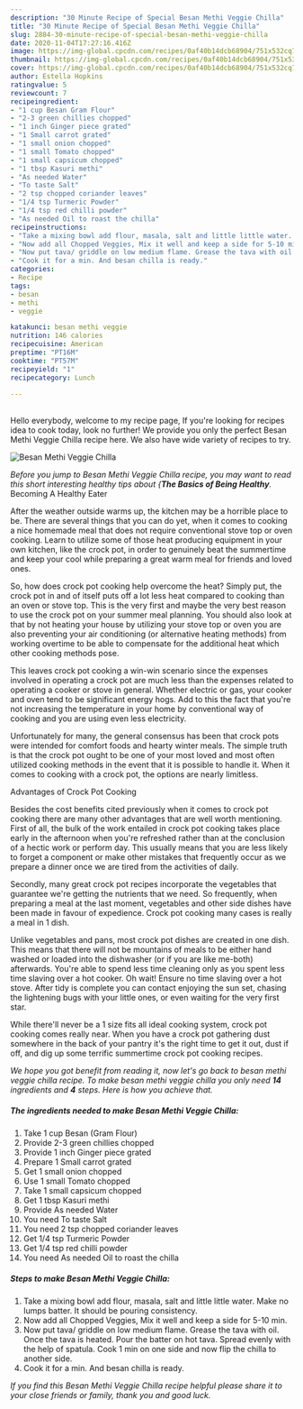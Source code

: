 ```yaml
---
description: "30 Minute Recipe of Special Besan Methi Veggie Chilla"
title: "30 Minute Recipe of Special Besan Methi Veggie Chilla"
slug: 2884-30-minute-recipe-of-special-besan-methi-veggie-chilla
date: 2020-11-04T17:27:16.416Z
image: https://img-global.cpcdn.com/recipes/0af40b14dcb68904/751x532cq70/besan-methi-veggie-chilla-recipe-main-photo.jpg
thumbnail: https://img-global.cpcdn.com/recipes/0af40b14dcb68904/751x532cq70/besan-methi-veggie-chilla-recipe-main-photo.jpg
cover: https://img-global.cpcdn.com/recipes/0af40b14dcb68904/751x532cq70/besan-methi-veggie-chilla-recipe-main-photo.jpg
author: Estella Hopkins
ratingvalue: 5
reviewcount: 7
recipeingredient:
- "1 cup Besan Gram Flour"
- "2-3 green chillies chopped"
- "1 inch Ginger piece grated"
- "1 Small carrot grated"
- "1 small onion chopped"
- "1 small Tomato chopped"
- "1 small capsicum chopped"
- "1 tbsp Kasuri methi"
- "As needed Water"
- "To taste Salt"
- "2 tsp chopped coriander leaves"
- "1/4 tsp Turmeric Powder"
- "1/4 tsp red chilli powder"
- "As needed Oil to roast the chilla"
recipeinstructions:
- "Take a mixing bowl add flour, masala, salt and little little water. Make no lumps batter. It should be pouring consistency."
- "Now add all Chopped Veggies, Mix it well and keep a side for 5-10 min."
- "Now put tava/ griddle on low medium flame. Grease the tava with oil. Once the tava is heated. Pour the batter on hot tava. Spread evenly with the help of spatula. Cook 1 min on one side and now flip the chilla to another side."
- "Cook it for a min. And besan chilla is ready."
categories:
- Recipe
tags:
- besan
- methi
- veggie

katakunci: besan methi veggie 
nutrition: 146 calories
recipecuisine: American
preptime: "PT16M"
cooktime: "PT57M"
recipeyield: "1"
recipecategory: Lunch

---
```

<br>
Hello everybody, welcome to my recipe page, If you're looking for recipes idea to cook today, look no further! We provide you only the perfect Besan Methi Veggie Chilla recipe here. We also have wide variety of recipes to try.
<br>


![Besan Methi Veggie Chilla](https://img-global.cpcdn.com/recipes/0af40b14dcb68904/751x532cq70/besan-methi-veggie-chilla-recipe-main-photo.jpg)

<i>Before you jump to Besan Methi Veggie Chilla recipe, you may want to read this short interesting healthy tips about {<strong>The Basics of Being Healthy</strong>.</i>
Becoming A Healthy Eater


After the weather outside warms up, the kitchen may be a horrible place to be. There are several things that you can do yet, when it comes to cooking a nice homemade meal that does not require conventional stove top or oven cooking. Learn to utilize some of those heat producing equipment in your own kitchen, like the crock pot, in order to genuinely beat the summertime and keep your cool while preparing a great warm meal for friends and loved ones.

So, how does crock pot cooking help overcome the heat? Simply put, the crock pot in and of itself puts off a lot less heat compared to cooking than an oven or stove top. This is the very first and maybe the very best reason to use the crock pot on your summer meal planning. You should also look at that by not heating your house by utilizing your stove top or oven you are also preventing your air conditioning (or alternative heating methods) from working overtime to be able to compensate for the additional heat which other cooking methods pose.

This leaves crock pot cooking a win-win scenario since the expenses involved in operating a crock pot are much less than the expenses related to operating a cooker or stove in general. Whether electric or gas, your cooker and oven tend to be significant energy hogs. Add to this the fact that you're not increasing the temperature in your home by conventional way of cooking and you are using even less electricity.

Unfortunately for many, the general consensus has been that crock pots were intended for comfort foods and hearty winter meals.  The simple truth is that the crock pot ought to be one of your most loved and most often utilized cooking methods in the event that it is possible to handle it. When it comes to cooking with a crock pot, the options are nearly limitless.  

Advantages of Crock Pot Cooking

Besides the cost benefits cited previously when it comes to crock pot cooking there are many other advantages that are well worth mentioning. First of all, the bulk of the work entailed in crock pot cooking takes place early in the afternoon when you're refreshed rather than at the conclusion of a hectic work or perform day. This usually means that you are less likely to forget a component or make other mistakes that frequently occur as we prepare a dinner once we are tired from the activities of daily.

Secondly, many great crock pot recipes incorporate the vegetables that guarantee we're getting the nutrients that we need. So frequently, when preparing a meal at the last moment, vegetables and other side dishes have been made in favour of expedience. Crock pot cooking many cases is really a meal in 1 dish.

 Unlike vegetables and pans, most crock pot dishes are created in one dish. This means that there will not be mountains of meals to be either hand washed or loaded into the dishwasher (or if you are like me-both) afterwards. You're able to spend less time cleaning only as you spent less time slaving over a hot cooker. Oh wait! Ensure no time slaving over a hot stove. After tidy is complete you can contact enjoying the sun set, chasing the lightening bugs with your little ones, or even waiting for the very first star.

While there'll never be a 1 size fits all ideal cooking system, crock pot cooking comes really near. When you have a crock pot gathering dust somewhere in the back of your pantry it's the right time to get it out, dust if off, and dig up some terrific summertime crock pot cooking recipes.


<i>We hope you got benefit from reading it, now let's go back to besan methi veggie chilla recipe. To make besan methi veggie chilla you only need <strong>14</strong> ingredients and <strong>4</strong> steps. Here is how you achieve that.
</i>

##### The ingredients needed to make Besan Methi Veggie Chilla:

1. Take 1 cup Besan (Gram Flour)
1. Provide 2-3 green chillies chopped
1. Provide 1 inch Ginger piece grated
1. Prepare 1 Small carrot grated
1. Get 1 small onion chopped
1. Use 1 small Tomato chopped
1. Take 1 small capsicum chopped
1. Get 1 tbsp Kasuri methi
1. Provide As needed Water
1. You need To taste Salt
1. You need 2 tsp chopped coriander leaves
1. Get 1/4 tsp Turmeric Powder
1. Get 1/4 tsp red chilli powder
1. You need As needed Oil to roast the chilla


##### Steps to make Besan Methi Veggie Chilla:

1. Take a mixing bowl add flour, masala, salt and little little water. Make no lumps batter. It should be pouring consistency.
1. Now add all Chopped Veggies, Mix it well and keep a side for 5-10 min.
1. Now put tava/ griddle on low medium flame. Grease the tava with oil. Once the tava is heated. Pour the batter on hot tava. Spread evenly with the help of spatula. Cook 1 min on one side and now flip the chilla to another side.
1. Cook it for a min. And besan chilla is ready.




<i>If you find this Besan Methi Veggie Chilla recipe helpful please share it to your close friends or family, thank you and good luck.</i>
